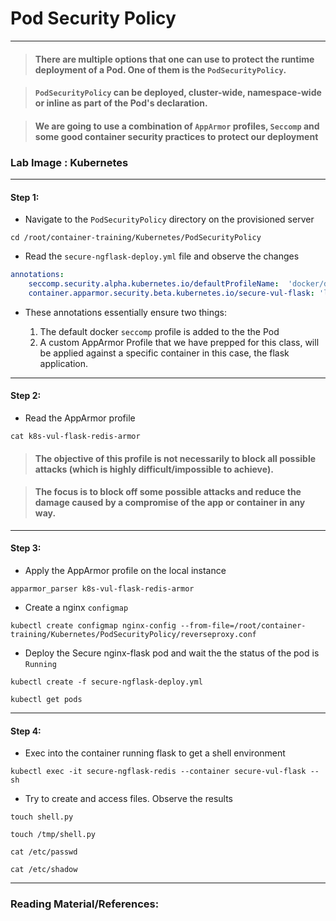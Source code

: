 # **Pod Security Policy**

---

> #### There are multiple options that one can use to protect the runtime deployment of a Pod. One of them is the `PodSecurityPolicy`.

> #### `PodSecurityPolicy` can be deployed, cluster-wide, namespace-wide or inline as part of the Pod's declaration.

> #### We are going to use a combination of `AppArmor` profiles, `Seccomp` and some good container security practices to protect our deployment

### **Lab Image : Kubernetes**

---

#### Step 1:

* Navigate to the `PodSecurityPolicy` directory on the provisioned server

```commandline
cd /root/container-training/Kubernetes/PodSecurityPolicy
```

* Read the `secure-ngflask-deploy.yml` file and observe the changes

```yaml
annotations:
    seccomp.security.alpha.kubernetes.io/defaultProfileName:  'docker/default'
    container.apparmor.security.beta.kubernetes.io/secure-vul-flask: 'localhost/k8s-vul-flask-redis-armor'
```

* These annotations essentially ensure two things:

  1. The default docker `seccomp` profile is added to the the Pod
  2. A custom AppArmor Profile that we have prepped for this class, will be applied against a specific container in this case, the flask application.

---

#### Step 2:

* Read the AppArmor profile

```commandline
cat k8s-vul-flask-redis-armor
```

> #### The objective of this profile is not necessarily to block all possible attacks (which is highly difficult/impossible to achieve).

> #### The focus is to block off some possible attacks and reduce the damage caused by a compromise of the app or container in any way.

---

#### Step 3:

* Apply the AppArmor profile on the local instance

```commandline
apparmor_parser k8s-vul-flask-redis-armor
```

* Create a nginx `configmap`

```commandline
kubectl create configmap nginx-config --from-file=/root/container-training/Kubernetes/PodSecurityPolicy/reverseproxy.conf
```

* Deploy the Secure nginx-flask pod and wait the the status of the pod is `Running`

```commandline
kubectl create -f secure-ngflask-deploy.yml
```
```commandline
kubectl get pods
```

---

#### Step 4:

* Exec into the container running flask to get a shell environment

```commandline
kubectl exec -it secure-ngflask-redis --container secure-vul-flask -- sh
```

* Try to create and access files. Observe the results

```commandline
touch shell.py
```
```commandline
touch /tmp/shell.py
```
```commandline
cat /etc/passwd
```
```commandline
cat /etc/shadow
```

---

### Reading Material/References:
